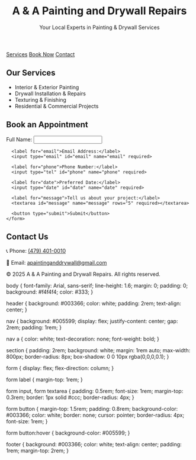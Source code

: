<!DOCTYPE html>
<html lang="en">
<head>
  <meta charset="UTF-8" />
  <meta name="viewport" content="width=device-width, initial-scale=1.0" />
  <title>A & A Painting and Drywall Repairs</title>
  <link rel="stylesheet" href="styles.css" />
</head>
<body>
  <header>
    <h1>A & A Painting and Drywall Repairs</h1>
    <p>Your Local Experts in Painting & Drywall Services</p>
  </header>

  <nav>
    <a href="#services">Services</a>
    <a href="#booking">Book Now</a>
    <a href="#contact">Contact</a>
  </nav>

  <section id="services">
    <h2>Our Services</h2>
    <ul>
      <li>Interior & Exterior Painting</li>
      <li>Drywall Installation & Repairs</li>
      <li>Texturing & Finishing</li>
      <li>Residential & Commercial Projects</li>
    </ul>
  </section>

  <section id="booking">
    <h2>Book an Appointment</h2>
    <form action="https://formspree.io/f/your-form-id" method="POST">
      <label for="name">Full Name:</label>
      <input type="text" id="name" name="name" required>

      <label for="email">Email Address:</label>
      <input type="email" id="email" name="email" required>

      <label for="phone">Phone Number:</label>
      <input type="tel" id="phone" name="phone" required>

      <label for="date">Preferred Date:</label>
      <input type="date" id="date" name="date" required>

      <label for="message">Tell us about your project:</label>
      <textarea id="message" name="message" rows="5" required></textarea>

      <button type="submit">Submit</button>
    </form>
  </section>

  <section id="contact">
    <h2>Contact Us</h2>
    <p>📞 Phone: <a href="tel:4794010010">(479) 401-0010</a></p>
    <p>📧 Email: <a href="mailto:apaintinganddrywall@gmail.com">apaintinganddrywall@gmail.com</a></p>
  </section>

  <footer>
    <p>&copy; 2025 A & A Painting and Drywall Repairs. All rights reserved.</p>
  </footer>
</body>
</html>
body {
  font-family: Arial, sans-serif;
  line-height: 1.6;
  margin: 0;
  padding: 0;
  background: #f4f4f4;
  color: #333;
}

header {
  background: #003366;
  color: white;
  padding: 2rem;
  text-align: center;
}

nav {
  background: #005599;
  display: flex;
  justify-content: center;
  gap: 2rem;
  padding: 1rem;
}

nav a {
  color: white;
  text-decoration: none;
  font-weight: bold;
}

section {
  padding: 2rem;
  background: white;
  margin: 1rem auto;
  max-width: 800px;
  border-radius: 8px;
  box-shadow: 0 0 10px rgba(0,0,0,0.1);
}

form {
  display: flex;
  flex-direction: column;
}

form label {
  margin-top: 1rem;
}

form input,
form textarea {
  padding: 0.5rem;
  font-size: 1rem;
  margin-top: 0.3rem;
  border: 1px solid #ccc;
  border-radius: 4px;
}

form button {
  margin-top: 1.5rem;
  padding: 0.8rem;
  background-color: #003366;
  color: white;
  border: none;
  cursor: pointer;
  border-radius: 4px;
  font-size: 1rem;
}

form button:hover {
  background-color: #005599;
}

footer {
  background: #003366;
  color: white;
  text-align: center;
  padding: 1rem;
  margin-top: 2rem;
}
